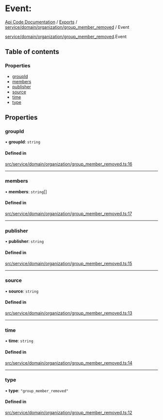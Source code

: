 # Event: 
 
[Api Code Documentation](../README.md) / [Exports](../modules.md) / [service/domain/organization/group\_member\_removed](../modules/service_domain_organization_group_member_removed.md) / Event

[service/domain/organization/group_member_removed](../modules/service_domain_organization_group_member_removed.md).Event

## Table of contents

### Properties

- [groupId](service_domain_organization_group_member_removed.Event.md#groupid)
- [members](service_domain_organization_group_member_removed.Event.md#members)
- [publisher](service_domain_organization_group_member_removed.Event.md#publisher)
- [source](service_domain_organization_group_member_removed.Event.md#source)
- [time](service_domain_organization_group_member_removed.Event.md#time)
- [type](service_domain_organization_group_member_removed.Event.md#type)

## Properties

### groupId

• **groupId**: `string`

#### Defined in

[src/service/domain/organization/group_member_removed.ts:16](https://github.com/openkfw/TruBudget/blob/95e6f8a/api/src/service/domain/organization/group_member_removed.ts#L16)

___

### members

• **members**: `string`[]

#### Defined in

[src/service/domain/organization/group_member_removed.ts:17](https://github.com/openkfw/TruBudget/blob/95e6f8a/api/src/service/domain/organization/group_member_removed.ts#L17)

___

### publisher

• **publisher**: `string`

#### Defined in

[src/service/domain/organization/group_member_removed.ts:15](https://github.com/openkfw/TruBudget/blob/95e6f8a/api/src/service/domain/organization/group_member_removed.ts#L15)

___

### source

• **source**: `string`

#### Defined in

[src/service/domain/organization/group_member_removed.ts:13](https://github.com/openkfw/TruBudget/blob/95e6f8a/api/src/service/domain/organization/group_member_removed.ts#L13)

___

### time

• **time**: `string`

#### Defined in

[src/service/domain/organization/group_member_removed.ts:14](https://github.com/openkfw/TruBudget/blob/95e6f8a/api/src/service/domain/organization/group_member_removed.ts#L14)

___

### type

• **type**: ``"group_member_removed"``

#### Defined in

[src/service/domain/organization/group_member_removed.ts:12](https://github.com/openkfw/TruBudget/blob/95e6f8a/api/src/service/domain/organization/group_member_removed.ts#L12)
